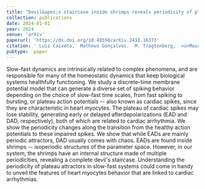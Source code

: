 ```yaml
---
title: "Devil&apos;s staircase inside shrimps reveals periodicity of plateau spikes and bursts"
collection: publications
date: 2024-01-01
year: 2024
venue: 'arXiv'
paperurl: 'https://dx.doi.org/10.48550/arXiv.2411.16373'
citation: ' Luiz Caixeta,  Matheus Gonçalves,  M. Tragtenberg,  <u>Mauricio Girardi-Schappo</u> (2024): <i>Devil&amp;apos;s staircase inside shrimps reveals periodicity of plateau spikes and bursts.</i> <b>arXiv PREPRINT</b>: 2411.16373.'
pubtype:  paper
---
```

Slow-fast dynamics are intrinsically related to complex phenomena, and are responsible for many of the homeostatic dynamics that keep biological systems healthfully functioning. We study a discrete-time membrane potential model that can generate a diverse set of spiking behavior depending on the choice of slow-fast time scales, from fast spiking to bursting, or plateau action potentials -- also known as cardiac spikes, since they are characteristic in heart myocytes. The plateau of cardiac spikes may lose stability, generating early or delayed afterdepolarizations (EAD and DAD, respectively), both of which are related to cardiac arrhythmia. We show the periodicity changes along the transition from the healthy action potentials to these impaired spikes. We show that while EADs are mainly periodic attractors, DAD usually comes with chaos. EADs are found inside shrimps -- isoperiodic structures of the parameter space. However, in our system, the shrimps have an internal structure made of multiple periodicities, revealing a complete devil's staircase. Understanding the periodicity of plateau attractors in slow-fast systems could come in handy to unveil the features of heart myocytes behavior that are linked to cardiac arrhythmias.
